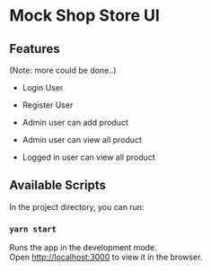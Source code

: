 # Mock Shop Store UI

## Features

(Note: more could be done..)

- Login User

- Register User

- Admin user can add product

- Admin user can view all product

- Logged in user can view all product

## Available Scripts

In the project directory, you can run:

### `yarn start`

Runs the app in the development mode.<br />
Open [http://localhost:3000](http://localhost:3000) to view it in the browser.

